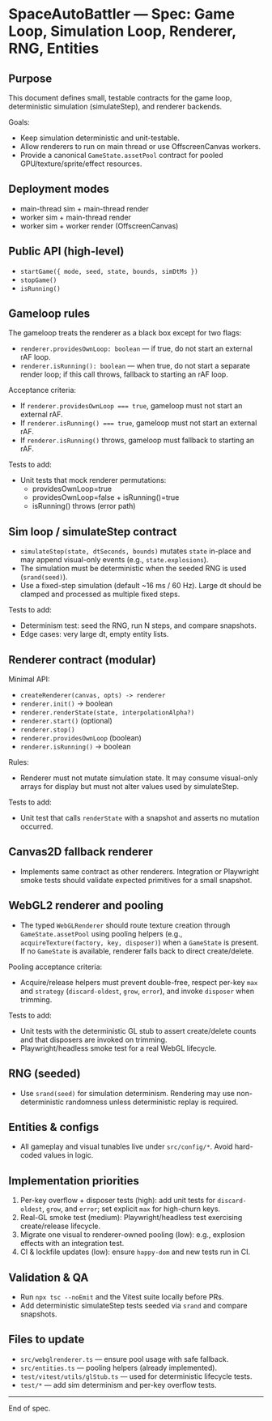 # SpaceAutoBattler — Spec: Game Loop, Simulation Loop, Renderer, RNG, Entities

## Purpose

This document defines small, testable contracts for the game loop, deterministic simulation (simulateStep), and renderer backends.

Goals:

- Keep simulation deterministic and unit-testable.
- Allow renderers to run on main thread or use OffscreenCanvas workers.
- Provide a canonical `GameState.assetPool` contract for pooled GPU/texture/sprite/effect resources.

## Deployment modes

- main-thread sim + main-thread render
- worker sim + main-thread render
- worker sim + worker render (OffscreenCanvas)

## Public API (high-level)

- `startGame({ mode, seed, state, bounds, simDtMs })`
- `stopGame()`
- `isRunning()`

## Gameloop rules

The gameloop treats the renderer as a black box except for two flags:

- `renderer.providesOwnLoop: boolean` — if true, do not start an external rAF loop.
- `renderer.isRunning(): boolean` — when true, do not start a separate render loop; if this call throws, fallback to starting an rAF loop.

Acceptance criteria:

- If `renderer.providesOwnLoop === true`, gameloop must not start an external rAF.
- If `renderer.isRunning() === true`, gameloop must not start an external rAF.
- If `renderer.isRunning()` throws, gameloop must fallback to starting an rAF.

Tests to add:

- Unit tests that mock renderer permutations:
  - providesOwnLoop=true
  - providesOwnLoop=false + isRunning()=true
  - isRunning() throws (error path)

## Sim loop / simulateStep contract

- `simulateStep(state, dtSeconds, bounds)` mutates `state` in-place and may append visual-only events (e.g., `state.explosions`).
- The simulation must be deterministic when the seeded RNG is used (`srand(seed)`).
- Use a fixed-step simulation (default ~16 ms / 60 Hz). Large dt should be clamped and processed as multiple fixed steps.

Tests to add:

- Determinism test: seed the RNG, run N steps, and compare snapshots.
- Edge cases: very large dt, empty entity lists.

## Renderer contract (modular)

Minimal API:

- `createRenderer(canvas, opts) -> renderer`
- `renderer.init()` -> boolean
- `renderer.renderState(state, interpolationAlpha?)`
- `renderer.start()` (optional)
- `renderer.stop()`
- `renderer.providesOwnLoop` (boolean)
- `renderer.isRunning()` -> boolean

Rules:

- Renderer must not mutate simulation state. It may consume visual-only arrays for display but must not alter values used by simulateStep.

Tests to add:

- Unit test that calls `renderState` with a snapshot and asserts no mutation occurred.

## Canvas2D fallback renderer

- Implements same contract as other renderers. Integration or Playwright smoke tests should validate expected primitives for a small snapshot.

## WebGL2 renderer and pooling

- The typed `WebGLRenderer` should route texture creation through `GameState.assetPool` using pooling helpers (e.g., `acquireTexture(factory, key, disposer)`) when a `GameState` is present. If no `GameState` is available, renderer falls back to direct create/delete.

Pooling acceptance criteria:

- Acquire/release helpers must prevent double-free, respect per-key `max` and `strategy` (`discard-oldest`, `grow`, `error`), and invoke `disposer` when trimming.

Tests to add:

- Unit tests with the deterministic GL stub to assert create/delete counts and that disposers are invoked on trimming.
- Playwright/headless smoke test for a real WebGL lifecycle.

## RNG (seeded)

- Use `srand(seed)` for simulation determinism. Rendering may use non-deterministic randomness unless deterministic replay is required.

## Entities & configs

- All gameplay and visual tunables live under `src/config/*`. Avoid hard-coded values in logic.

## Implementation priorities

1. Per-key overflow + disposer tests (high): add unit tests for `discard-oldest`, `grow`, and `error`; set explicit `max` for high-churn keys.
2. Real-GL smoke test (medium): Playwright/headless test exercising create/release lifecycle.
3. Migrate one visual to renderer-owned pooling (low): e.g., explosion effects with an integration test.
4. CI & lockfile updates (low): ensure `happy-dom` and new tests run in CI.

## Validation & QA

- Run `npx tsc --noEmit` and the Vitest suite locally before PRs.
- Add deterministic simulateStep tests seeded via `srand` and compare snapshots.

## Files to update

- `src/webglrenderer.ts` — ensure pool usage with safe fallback.
- `src/entities.ts` — pooling helpers (already implemented).
- `test/vitest/utils/glStub.ts` — used for deterministic lifecycle tests.
- `test/*` — add sim determinism and per-key overflow tests.

---

End of spec.

